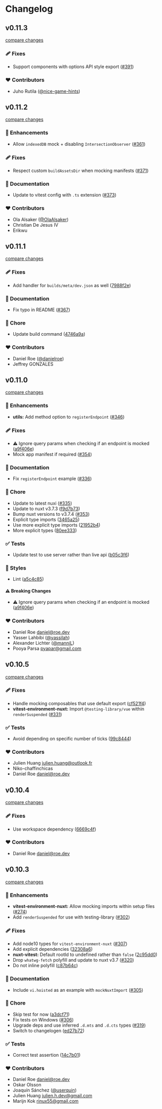 # Changelog


## v0.11.3

[compare changes](https://github.com/danielroe/nuxt-vitest/compare/v0.11.2...v0.11.3)

### 🩹 Fixes

- Support components with options API style export ([#391](https://github.com/danielroe/nuxt-vitest/pull/391))

### ❤️ Contributors

- Juho Rutila ([@nice-game-hints](http://github.com/nice-game-hints))

## v0.11.2

[compare changes](https://github.com/danielroe/nuxt-vitest/compare/v0.11.1...v0.11.2)

### 🚀 Enhancements

- Allow `indexedDB` mock + disabling `IntersectionObserver` ([#361](https://github.com/danielroe/nuxt-vitest/pull/361))

### 🩹 Fixes

- Respect custom `buildAssetsDir` when mocking manifests ([#371](https://github.com/danielroe/nuxt-vitest/pull/371))

### 📖 Documentation

- Update to vitest config with `.ts` extension ([#373](https://github.com/danielroe/nuxt-vitest/pull/373))

### ❤️ Contributors

- Ola Alsaker ([@OlaAlsaker](http://github.com/OlaAlsaker))
- Christian De Jesus IV 
- Erikwu

## v0.11.1

[compare changes](https://github.com/danielroe/nuxt-vitest/compare/v0.11.0...v0.11.1)

### 🩹 Fixes

- Add handler for `builds/meta/dev.json` as well ([7988f2e](https://github.com/danielroe/nuxt-vitest/commit/7988f2e))

### 📖 Documentation

- Fix typo in README ([#367](https://github.com/danielroe/nuxt-vitest/pull/367))

### 🏡 Chore

- Update build command ([4746a9a](https://github.com/danielroe/nuxt-vitest/commit/4746a9a))

### ❤️ Contributors

- Daniel Roe ([@danielroe](http://github.com/danielroe))
- Jeffrey GONZALES

## v0.11.0

[compare changes](https://github.com/danielroe/nuxt-vitest/compare/v0.10.5...v0.11.0)

### 🚀 Enhancements

- **utils:** Add method option to `registerEndpoint` ([#346](https://github.com/danielroe/nuxt-vitest/pull/346))

### 🩹 Fixes

- ⚠️  Ignore query params when checking if an endpoint is mocked ([a9f406e](https://github.com/danielroe/nuxt-vitest/commit/a9f406e))
- Mock app manifest if required ([#354](https://github.com/danielroe/nuxt-vitest/pull/354))

### 📖 Documentation

- Fix `registerEndpoint` example ([#336](https://github.com/danielroe/nuxt-vitest/pull/336))

### 🏡 Chore

- Update to latest nuxi ([#335](https://github.com/danielroe/nuxt-vitest/pull/335))
- Update to nuxt v3.7.3 ([f9d7b73](https://github.com/danielroe/nuxt-vitest/commit/f9d7b73))
- Bump nuxt versions to v3.7.4 ([#353](https://github.com/danielroe/nuxt-vitest/pull/353))
- Explicit type imports ([3465a25](https://github.com/danielroe/nuxt-vitest/commit/3465a25))
- Use more explicit type imports ([21952b4](https://github.com/danielroe/nuxt-vitest/commit/21952b4))
- More explicit types ([80ee333](https://github.com/danielroe/nuxt-vitest/commit/80ee333))

### ✅ Tests

- Update test to use server rather than live api ([b05c3f6](https://github.com/danielroe/nuxt-vitest/commit/b05c3f6))

### 🎨 Styles

- Lint ([a5c4c85](https://github.com/danielroe/nuxt-vitest/commit/a5c4c85))

#### ⚠️ Breaking Changes

- ⚠️  Ignore query params when checking if an endpoint is mocked ([a9f406e](https://github.com/danielroe/nuxt-vitest/commit/a9f406e))

### ❤️ Contributors

- Daniel Roe <daniel@roe.dev>
- Yasser Lahbibi ([@yassilah](http://github.com/yassilah))
- Alexander Lichter ([@manniL](http://github.com/manniL))
- Pooya Parsa <pyapar@gmail.com>

## v0.10.5

[compare changes](https://github.com/danielroe/nuxt-vitest/compare/v0.10.4...v0.10.5)

### 🩹 Fixes

- Handle mocking composables that use default export ([cf521f4](https://github.com/danielroe/nuxt-vitest/commit/cf521f4))
- **vitest-environment-nuxt:** Import `@testing-library/vue` within `renderSuspended` ([#331](https://github.com/danielroe/nuxt-vitest/pull/331))

### ✅ Tests

- Avoid depending on specific number of ticks ([99c8444](https://github.com/danielroe/nuxt-vitest/commit/99c8444))

### ❤️ Contributors

- Julien Huang <julien.huang@outlook.fr>
- Niko-chaffinchicas 
- Daniel Roe <daniel@roe.dev>

## v0.10.4

[compare changes](https://github.com/danielroe/nuxt-vitest/compare/v0.10.3...v0.10.4)

### 🩹 Fixes

- Use workspace dependency ([6669c4f](https://github.com/danielroe/nuxt-vitest/commit/6669c4f))

### ❤️ Contributors

- Daniel Roe <daniel@roe.dev>

## v0.10.3

[compare changes](https://github.com/danielroe/nuxt-vitest/compare/0.10.2...v0.10.3)

### 🚀 Enhancements

- **vitest-environment-nuxt:** Allow mocking imports within setup files ([#274](https://github.com/danielroe/nuxt-vitest/pull/274))
- Add `renderSuspended` for use with testing-library ([#302](https://github.com/danielroe/nuxt-vitest/pull/302))

### 🩹 Fixes

- Add node10 types for `vitest-environment-nuxt` ([#307](https://github.com/danielroe/nuxt-vitest/pull/307))
- Add explicit dependencies ([32308a6](https://github.com/danielroe/nuxt-vitest/commit/32308a6))
- **nuxt-vitest:** Default rootId to undefined rather than `false` ([2c95dd0](https://github.com/danielroe/nuxt-vitest/commit/2c95dd0))
- Drop `whatwg-fetch` polyfill and update to nuxt v3.7 ([#320](https://github.com/danielroe/nuxt-vitest/pull/320))
- Do not inline polyfill ([c87b64c](https://github.com/danielroe/nuxt-vitest/commit/c87b64c))

### 📖 Documentation

- Include `vi.hoisted` as an example with `mockNuxtImport` ([#305](https://github.com/danielroe/nuxt-vitest/pull/305))

### 🏡 Chore

- Skip test for now ([a3dcf71](https://github.com/danielroe/nuxt-vitest/commit/a3dcf71))
- Fix tests on Windows ([#306](https://github.com/danielroe/nuxt-vitest/pull/306))
- Upgrade deps and use inferred `.d.mts` and `.d.cts` types ([#319](https://github.com/danielroe/nuxt-vitest/pull/319))
- Switch to changelogen ([ed27b72](https://github.com/danielroe/nuxt-vitest/commit/ed27b72))

### ✅ Tests

- Correct test assertion ([14c7b01](https://github.com/danielroe/nuxt-vitest/commit/14c7b01))

### ❤️ Contributors

- Daniel Roe <daniel@roe.dev>
- Oskar Olsson 
- Joaquín Sánchez ([@userquin](http://github.com/userquin))
- Julien Huang <julien.h.dev@gmail.com>
- Marijn Kok <rinux55@gmail.com>


